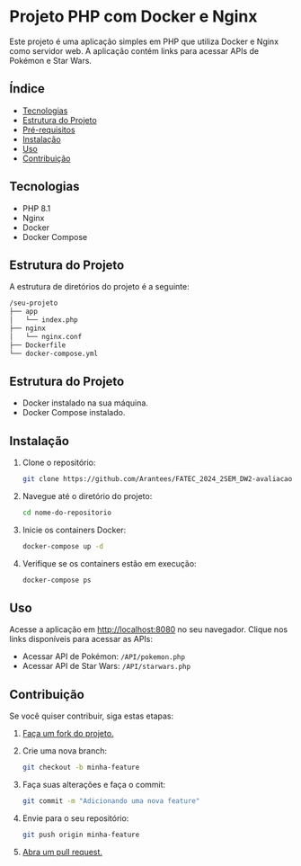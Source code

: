 # Projeto PHP com Docker e Nginx

Este projeto é uma aplicação simples em PHP que utiliza Docker e Nginx como servidor web. A aplicação contém links para acessar APIs de Pokémon e Star Wars.

## Índice

- [Tecnologias](#tecnologias)
- [Estrutura do Projeto](#estrutura-do-projeto)
- [Pré-requisitos](#pré-requisitos)
- [Instalação](#instalação)
- [Uso](#uso)
- [Contribuição](#contribuição)

## Tecnologias

- PHP 8.1
- Nginx
- Docker
- Docker Compose

## Estrutura do Projeto

A estrutura de diretórios do projeto é a seguinte:
```bash
/seu-projeto
├── app
│   └── index.php
├── nginx
│   └── nginx.conf
├── Dockerfile
└── docker-compose.yml
```

## Estrutura do Projeto

- Docker instalado na sua máquina.
- Docker Compose instalado.

## Instalação

1. Clone o repositório:
   ```bash
   git clone https://github.com/Arantees/FATEC_2024_2SEM_DW2-avaliacao-1.git
   ```

2. Navegue até o diretório do projeto:
   ```bash
   cd nome-do-repositorio
   ```

3. Inicie os containers Docker:
   ```bash
   docker-compose up -d
   ```

4. Verifique se os containers estão em execução:
   ```bash
   docker-compose ps
   ```

## Uso

Acesse a aplicação em [http://localhost:8080](http://localhost:8080) no seu navegador.
Clique nos links disponíveis para acessar as APIs:
- Acessar API de Pokémon: `/API/pokemon.php`
- Acessar API de Star Wars: `/API/starwars.php`

## Contribuição

Se você quiser contribuir, siga estas etapas:

1. [Faça um fork do projeto.](https://github.com/Arantees/FATEC_2024_2SEM_DW2-avaliacao-1.git)
2. Crie uma nova branch:
   ```bash
   git checkout -b minha-feature
   ```

3. Faça suas alterações e faça o commit:
   ```bash
   git commit -m "Adicionando uma nova feature"
   ```

4. Envie para o seu repositório:
   ```bash
   git push origin minha-feature
   ```

5. [Abra um pull request.](https://github.com/Arantees/FATEC_2024_2SEM_DW2-avaliacao-1/pulls)
